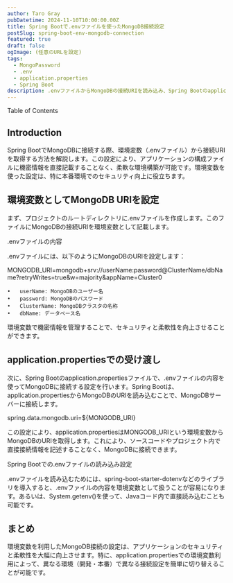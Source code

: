 ```yaml
---
author: Taro Gray
pubDatetime: 2024-11-10T10:00:00.00Z
title: Spring Bootで.envファイルを使ったMongoDB接続設定
postSlug: spring-boot-env-mongodb-connection
featured: true
draft: false
ogImage: (任意のURLを設定)
tags:
  - MongoPassword
  - .env
  - application.properties
  - Spring Boot
description: .envファイルからMongoDBの接続URIを読み込み、Spring Bootのapplication.propertiesで受け渡す方法を解説します。環境変数の設定で接続情報を管理し、より安全で柔軟なアプリケーション構成を実現します。
---
```


Table of Contents

## Introduction

Spring BootでMongoDBに接続する際、環境変数（.envファイル）から接続URIを取得する方法を解説します。この設定により、アプリケーションの構成ファイルに機密情報を直接記載することなく、柔軟な環境構築が可能です。環境変数を使った設定は、特に本番環境でのセキュリティ向上に役立ちます。

## 環境変数としてMongoDB URIを設定

まず、プロジェクトのルートディレクトリに.envファイルを作成します。このファイルにMongoDBの接続URIを環境変数として記載します。

.envファイルの内容

.envファイルには、以下のようにMongoDBのURIを設定します：

MONGODB_URI=mongodb+srv://userName:password@ClusterName/dbName?retryWrites=true&w=majority&appName=Cluster0

    •	userName: MongoDBのユーザー名
    •	password: MongoDBのパスワード
    •	ClusterName: MongoDBクラスタの名称
    •	dbName: データベース名

環境変数で機密情報を管理することで、セキュリティと柔軟性を向上させることができます。

## application.propertiesでの受け渡し

次に、Spring Bootのapplication.propertiesファイルで、.envファイルの内容を使ってMongoDBに接続する設定を行います。Spring Bootは、application.propertiesからMongoDBのURIを読み込むことで、MongoDBサーバーに接続します。

spring.data.mongodb.uri=${MONGODB_URI}

この設定により、application.propertiesはMONGODB_URIという環境変数からMongoDBのURIを取得します。これにより、ソースコードやプロジェクト内で直接接続情報を記述することなく、MongoDBに接続できます。

Spring Bootでの.envファイルの読み込み設定

.envファイルを読み込むためには、spring-boot-starter-dotenvなどのライブラリを導入すると、.envファイルの内容を環境変数として扱うことが容易になります。あるいは、System.getenv()を使って、Javaコード内で直接読み込むことも可能です。

## まとめ

環境変数を利用したMongoDB接続の設定は、アプリケーションのセキュリティと柔軟性を大幅に向上させます。特に、application.propertiesでの環境変数利用によって、異なる環境（開発・本番）で異なる接続設定を簡単に切り替えることが可能です。
